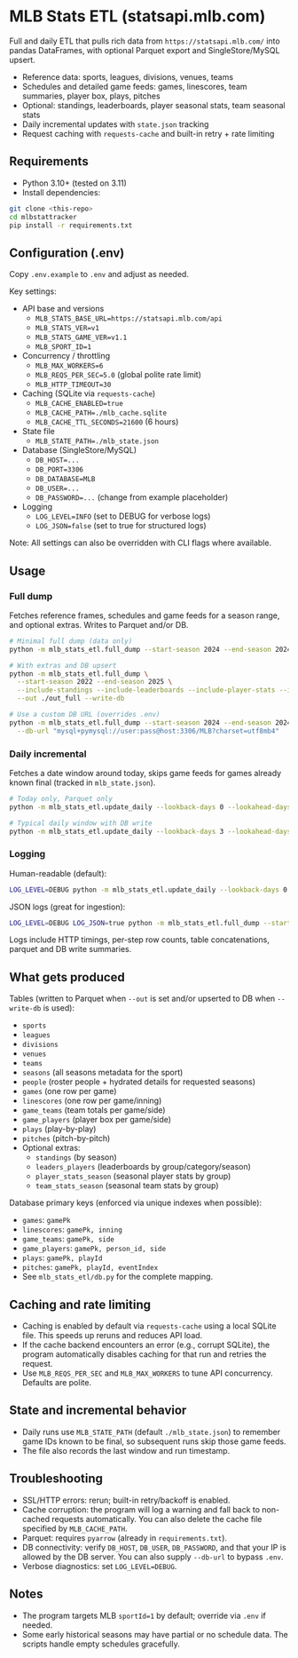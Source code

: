 # MLB Stats ETL (statsapi.mlb.com)

Full and daily ETL that pulls rich data from `https://statsapi.mlb.com/` into pandas DataFrames, with optional Parquet export and SingleStore/MySQL upsert.

- Reference data: sports, leagues, divisions, venues, teams
- Schedules and detailed game feeds: games, linescores, team summaries, player box, plays, pitches
- Optional: standings, leaderboards, player seasonal stats, team seasonal stats
- Daily incremental updates with `state.json` tracking
- Request caching with `requests-cache` and built-in retry + rate limiting

## Requirements

- Python 3.10+ (tested on 3.11)
- Install dependencies:
```bash
git clone <this-repo>
cd mlbstattracker
pip install -r requirements.txt
```

## Configuration (.env)
Copy `.env.example` to `.env` and adjust as needed.

Key settings:
- API base and versions
  - `MLB_STATS_BASE_URL=https://statsapi.mlb.com/api`
  - `MLB_STATS_VER=v1`
  - `MLB_STATS_GAME_VER=v1.1`
  - `MLB_SPORT_ID=1`
- Concurrency / throttling
  - `MLB_MAX_WORKERS=6`
  - `MLB_REQS_PER_SEC=5.0` (global polite rate limit)
  - `MLB_HTTP_TIMEOUT=30`
- Caching (SQLite via `requests-cache`)
  - `MLB_CACHE_ENABLED=true`
  - `MLB_CACHE_PATH=./mlb_cache.sqlite`
  - `MLB_CACHE_TTL_SECONDS=21600` (6 hours)
- State file
  - `MLB_STATE_PATH=./mlb_state.json`
- Database (SingleStore/MySQL)
  - `DB_HOST=...`
  - `DB_PORT=3306`
  - `DB_DATABASE=MLB`
  - `DB_USER=...`
  - `DB_PASSWORD=...` (change from example placeholder)
- Logging
  - `LOG_LEVEL=INFO` (set to DEBUG for verbose logs)
  - `LOG_JSON=false` (set to true for structured logs)

Note: All settings can also be overridden with CLI flags where available.

## Usage

### Full dump
Fetches reference frames, schedules and game feeds for a season range, and optional extras. Writes to Parquet and/or DB.

```bash
# Minimal full dump (data only)
python -m mlb_stats_etl.full_dump --start-season 2024 --end-season 2024 --out ./out_full

# With extras and DB upsert
python -m mlb_stats_etl.full_dump \
  --start-season 2022 --end-season 2025 \
  --include-standings --include-leaderboards --include-player-stats --include-team-stats \
  --out ./out_full --write-db

# Use a custom DB URL (overrides .env)
python -m mlb_stats_etl.full_dump --start-season 2024 --end-season 2024 --write-db \
  --db-url "mysql+pymysql://user:pass@host:3306/MLB?charset=utf8mb4"
```

### Daily incremental
Fetches a date window around today, skips game feeds for games already known final (tracked in `mlb_state.json`).

```bash
# Today only, Parquet only
python -m mlb_stats_etl.update_daily --lookback-days 0 --lookahead-days 0 --out ./out_daily

# Typical daily window with DB write
python -m mlb_stats_etl.update_daily --lookback-days 3 --lookahead-days 1 --write-db
```

### Logging
Human-readable (default):
```bash
LOG_LEVEL=DEBUG python -m mlb_stats_etl.update_daily --lookback-days 0 --lookahead-days 0 --out ./out_debug
```
JSON logs (great for ingestion):
```bash
LOG_LEVEL=DEBUG LOG_JSON=true python -m mlb_stats_etl.full_dump --start-season 2025 --end-season 2025 --out ./out_full
```
Logs include HTTP timings, per-step row counts, table concatenations, parquet and DB write summaries.

## What gets produced

Tables (written to Parquet when `--out` is set and/or upserted to DB when `--write-db` is used):
- `sports`
- `leagues`
- `divisions`
- `venues`
- `teams`
- `seasons` (all seasons metadata for the sport)
- `people` (roster people + hydrated details for requested seasons)
- `games` (one row per game)
- `linescores` (one row per game/inning)
- `game_teams` (team totals per game/side)
- `game_players` (player box per game/side)
- `plays` (play-by-play)
- `pitches` (pitch-by-pitch)
- Optional extras:
  - `standings` (by season)
  - `leaders_players` (leaderboards by group/category/season)
  - `player_stats_season` (seasonal player stats by group)
  - `team_stats_season` (seasonal team stats by group)

Database primary keys (enforced via unique indexes when possible):
- `games`: `gamePk`
- `linescores`: `gamePk, inning`
- `game_teams`: `gamePk, side`
- `game_players`: `gamePk, person_id, side`
- `plays`: `gamePk, playId`
- `pitches`: `gamePk, playId, eventIndex`
- See `mlb_stats_etl/db.py` for the complete mapping.

## Caching and rate limiting
- Caching is enabled by default via `requests-cache` using a local SQLite file. This speeds up reruns and reduces API load.
- If the cache backend encounters an error (e.g., corrupt SQLite), the program automatically disables caching for that run and retries the request.
- Use `MLB_REQS_PER_SEC` and `MLB_MAX_WORKERS` to tune API concurrency. Defaults are polite.

## State and incremental behavior
- Daily runs use `MLB_STATE_PATH` (default `./mlb_state.json`) to remember game IDs known to be final, so subsequent runs skip those game feeds.
- The file also records the last window and run timestamp.

## Troubleshooting
- SSL/HTTP errors: rerun; built-in retry/backoff is enabled.
- Cache corruption: the program will log a warning and fall back to non-cached requests automatically. You can also delete the cache file specified by `MLB_CACHE_PATH`.
- Parquet: requires `pyarrow` (already in `requirements.txt`).
- DB connectivity: verify `DB_HOST`, `DB_USER`, `DB_PASSWORD`, and that your IP is allowed by the DB server. You can also supply `--db-url` to bypass `.env`.
- Verbose diagnostics: set `LOG_LEVEL=DEBUG`.

## Notes
- The program targets MLB `sportId=1` by default; override via `.env` if needed.
- Some early historical seasons may have partial or no schedule data. The scripts handle empty schedules gracefully.
